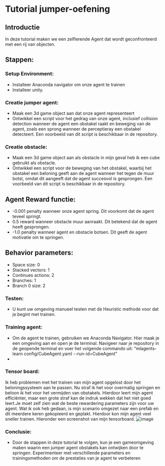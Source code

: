 # Tutorial jumper-oefening


## Introductie
In deze tutorial maken we een zelflerende Agent dat wordt geconfronteerd met een rij van objecten.

## Stappen:

### Setup Environment:
- Installeer Anaconda navigator om onze agent te trainen
- Installeer unity.

### Creatie jumper agent:
- Maak een 3d game object aan dat onze agent representeert
- Ontwikkel een script voor het gedrag van onze agent, inclusief collision detection wanneer de agent een obstakel raakt en beweging van de agent, zoals een sprong wanneer de perceptieray een obstakel detecteert. Een voorbeeld van dit script is beschikbaar in de repository.
  

### Creatie obstacle:
- Maak een 3d game object aan als obstacle in mijn geval heb ik een cube gebruikt als obstacle.
- Ontwikkel een script voor de beweging van het obstakel, waarbij het obstakel een beloning geeft aan de agent wanneer het tegen de muur botst, omdat dit aangeeft dat de agent succesvol is gesprongen. Een voorbeeld van dit script is beschikbaar in de repository.

## Agent Reward functie:
- -0.001 penalty wanneer onze agent spring. Dit voorkomt dat de agent teveel springt.
- 0.5 reward wanneer obstacle muur aanraakt. Dit betekend dat de agent heeft gesprongen.
- -1.0 penalty wanneer agent en obstacle botsen. Dit geeft de agent motivatie om te springen.

## Behavior parameters:
- Space size: 0
- Stacked vectors: 1
- Continues actions: 2
- Branches: 1
- Branch 0 size: 2
### Testen:
- U kunt uw omgeving manueel testen met de Heuristic methode voor dat je begint met trainen.  
  
### Training agent: 
- Om de agent te trainen, gebruiken we Anaconda Navigator. Hier maak je een omgeving aan en open je de terminal. Navigeer naar je repository in de geopende terminal en voer het volgende commando uit: "mlagents-learn config/CubeAgent.yaml --run-id=CubeAgent"
- 
### Tensor board:
Ik heb problemen met het trainen van mijn agent opgelost door het beloningssysteem aan te passen. Nu straf ik het voor overmatig springen en beloon ik het voor het vermijden van obstakels. Hierdoor leert mijn agent efficiënter, maar een grote straf kan de indruk wekken dat het niet goed leert.Je moet zelf zien wat de beste rewardering parameters zijn voor uw agent. Wat ik ook heb gedaan, is mijn scenario omgezet naar een prefab en dit meerdere keren gekopieerd en geplakt. Hierdoor kon mijn agent veel sneller trainen. Hieronder een screenshot van mijn tensorboard.
![image](https://github.com/AP-IT-GH/jumper-assignment-Henried1/assets/96701358/1fc6518e-8d14-4aec-8fcf-a284cc1505c9)



### Conclusie:
- Door de stappen in deze tutorial te volgen, kun je een gameomgeving maken waarin een jumper agent obstakels kan ontwijken door te springen. Experimenteer met verschillende parameters en trainingsmethoden om de prestaties van je agent te verbeteren
